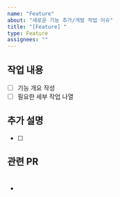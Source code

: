 ```yaml
---
name: "Feature"
about: "새로운 기능 추가/개발 작업 이슈"
title: "[Feature] "
type: Feature
assignees: ""
---
```


## 작업 내용
- [ ] 기능 개요 작성
- [ ] 필요한 세부 작업 나열

## 추가 설명
- [ ] 

## 관련 PR
- #

